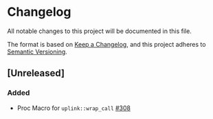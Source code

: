 # Changelog

All notable changes to this project will be documented in this file.

The format is based on [Keep a Changelog](https://keepachangelog.com/en/1.0.0/),
and this project adheres to [Semantic Versioning](https://semver.org/spec/v2.0.0.html).

## [Unreleased]

### Added

- Proc Macro for `uplink::wrap_call` [#308]

<!-- ISSUES -->
[#308]: https://github.com/dusk-network/piecrust/issues/308

<!-- VERSIONS -->
